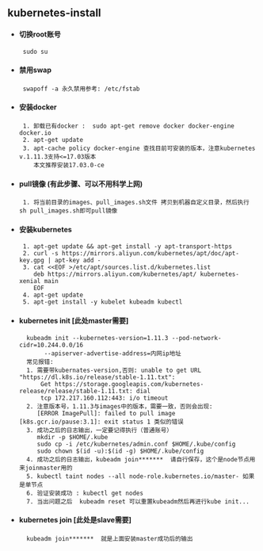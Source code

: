 ## kubernetes-install

+  #### 切换root账号
        sudo su
+  #### 禁用swap
        swapoff -a 永久禁用参考: /etc/fstab
+  #### 安装docker
        1. 卸载已有docker :  sudo apt-get remove docker docker-engine docker.io
        2. apt-get update
        3. apt-cache policy docker-engine 查找目前可安装的版本，注意kubernetes v.1.11.3支持<=17.03版本
           本文推荐安装17.03.0-ce               
+  #### pull镜像 (有此步骤、可以不用科学上网)
        1. 将当前目录的images、pull_images.sh文件 拷贝到机器自定义目录，然后执行 sh pull_images.sh即可pull镜像    
+  #### 安装kubernetes
        1. apt-get update && apt-get install -y apt-transport-https
        2. curl -s https://mirrors.aliyun.com/kubernetes/apt/doc/apt-key.gpg | apt-key add -
        3. cat <<EOF >/etc/apt/sources.list.d/kubernetes.list
           deb https://mirrors.aliyun.com/kubernetes/apt/ kubernetes-xenial main
           EOF
        4. apt-get update
        5. apt-get install -y kubelet kubeadm kubectl
+ #### kubernetes init [此处master需要]
        kubeadm init --kubernetes-version=1.11.3 --pod-network-cidr=10.244.0.0/16 
             --apiserver-advertise-address=内网ip地址 
        常见报错:
        1. 需要带kubernates-version,否则: unable to get URL "https://dl.k8s.io/release/stable-1.11.txt": 
            Get https://storage.googleapis.com/kubernetes-release/release/stable-1.11.txt: dial 
            tcp 172.217.160.112:443: i/o timeout
        2. 注意版本号，1.11.3与images中的版本，需要一致，否则会出现:     
           [ERROR ImagePull]: failed to pull image [k8s.gcr.io/pause:3.1]: exit status 1 类似的错误              
        3. 成功之后的日志输出，一定要记得执行（普通账号）
           mkdir -p $HOME/.kube
           sudo cp -i /etc/kubernetes/admin.conf $HOME/.kube/config
           sudo chown $(id -u):$(id -g) $HOME/.kube/config
        4. 成功之后的日志输出，kubeadm join*******  请自行保存，这个是node节点用来joinmaster用的 
        5. kubectl taint nodes --all node-role.kubernetes.io/master- 如果是单节点
        6. 验证安装成功 : kubectl get nodes
        7. 当出问题之后  kubeadm reset 可以重置kubeadm然后再进行kube init...
+ #### kubernetes join [此处是slave需要]
        kubeadm join*******  就是上面安装master成功后的输出          
